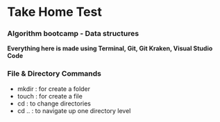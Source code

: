 # Take Home Test
### Algorithm bootcamp - Data structures

**Everything here is made using Terminal, Git, Git Kraken, Visual Studio Code**

### File & Directory Commands
* mkdir <folder> : for create a folder
* touch <file> : for create a file
* cd <path> : to change directories
* cd .. : to navigate up one directory level

